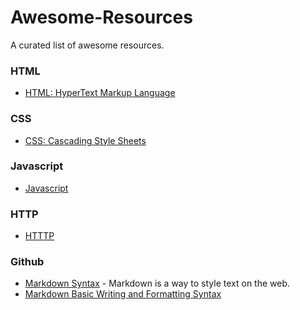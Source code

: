 # Awesome-Resources

A curated list of awesome resources.

### HTML
* [HTML: HyperText Markup Language](https://developer.mozilla.org/en-US/docs/Web/HTML)

### CSS
* [CSS: Cascading Style Sheets](https://developer.mozilla.org/en-US/docs/Web/CSS)

### Javascript
* [Javascript](https://developer.mozilla.org/en-US/docs/Web/JavaScript)

### HTTP
* [HTTTP](https://developer.mozilla.org/en-US/docs/Web/HTTP)

### Github
* [Markdown Syntax](https://guides.github.com/pdfs/markdown-cheatsheet-online.pdf) - Markdown is a way to style text on the web.
* [Markdown Basic Writing and Formatting Syntax](https://help.github.com/articles/basic-writing-and-formatting-syntax/)
